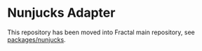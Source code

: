 # Nunjucks Adapter

This repository has been moved into Fractal main repository, see [packages/nunjucks](https://github.com/frctl/fractal/tree/main/packages/nunjucks).
